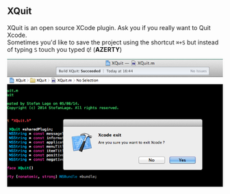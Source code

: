 XQuit
-----
XQuit is an open source XCode plugin.
Ask you if you really want to Quit Xcode.<br />
Sometimes you'd like to save the project using the shortcut `⌘+S` but instead of typing `S` touch you typed `Q`! (**AZERTY**)

![Main](screenshots/main.png)